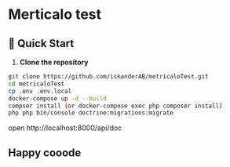 # Merticalo test

## 🚀 Quick Start

1. **Clone the repository**

```bash
git clone https://github.com/iskanderAB/metricaloTest.git
cd metricaloTest
cp .env .env.local
docker-compose up -d --build
compser install (or docker-compose exec php composer install)
php php bin/console doctrine:migrations:migrate

```
open http://localhost:8000/api/doc
## Happy cooode 